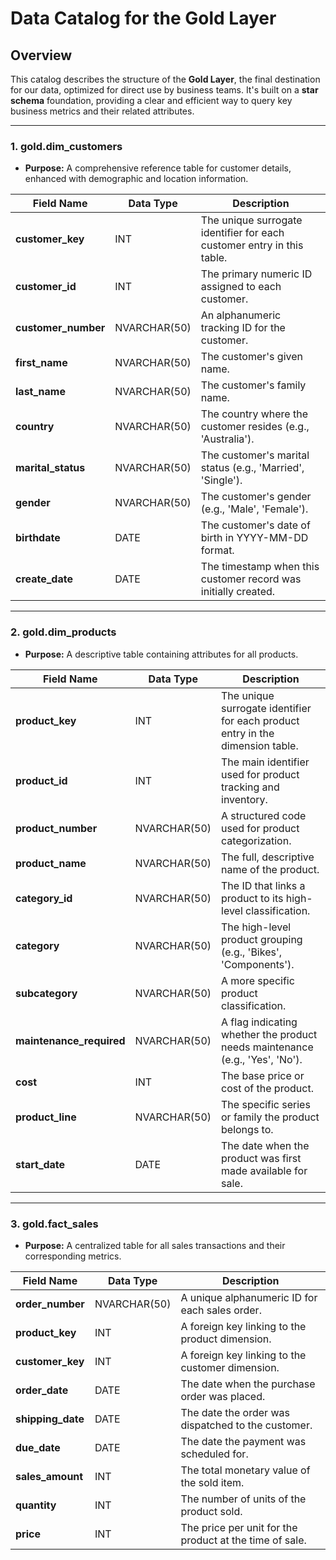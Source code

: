 # Data Catalog for the Gold Layer

## Overview
This catalog describes the structure of the **Gold Layer**, the final destination for our data, optimized for direct use by business teams. It's built on a **star schema** foundation, providing a clear and efficient way to query key business metrics and their related attributes.

---

### 1. **gold.dim_customers**

* **Purpose:** A comprehensive reference table for customer details, enhanced with demographic and location information.

| Field Name | Data Type | Description |
|---|---|---|
| **customer_key** | INT | The unique surrogate identifier for each customer entry in this table. |
| **customer_id** | INT | The primary numeric ID assigned to each customer. |
| **customer_number** | NVARCHAR(50) | An alphanumeric tracking ID for the customer. |
| **first_name** | NVARCHAR(50) | The customer's given name. |
| **last_name** | NVARCHAR(50) | The customer's family name. |
| **country** | NVARCHAR(50) | The country where the customer resides (e.g., 'Australia'). |
| **marital_status** | NVARCHAR(50) | The customer's marital status (e.g., 'Married', 'Single'). |
| **gender** | NVARCHAR(50) | The customer's gender (e.g., 'Male', 'Female'). |
| **birthdate** | DATE | The customer's date of birth in YYYY-MM-DD format. |
| **create_date** | DATE | The timestamp when this customer record was initially created. |

---

### 2. **gold.dim_products**

* **Purpose:** A descriptive table containing attributes for all products.

| Field Name | Data Type | Description |
|---|---|---|
| **product_key** | INT | The unique surrogate identifier for each product entry in the dimension table. |
| **product_id** | INT | The main identifier used for product tracking and inventory. |
| **product_number** | NVARCHAR(50) | A structured code used for product categorization. |
| **product_name** | NVARCHAR(50) | The full, descriptive name of the product. |
| **category_id** | NVARCHAR(50) | The ID that links a product to its high-level classification. |
| **category** | NVARCHAR(50) | The high-level product grouping (e.g., 'Bikes', 'Components'). |
| **subcategory** | NVARCHAR(50) | A more specific product classification. |
| **maintenance_required** | NVARCHAR(50) | A flag indicating whether the product needs maintenance (e.g., 'Yes', 'No'). |
| **cost** | INT | The base price or cost of the product. |
| **product_line** | NVARCHAR(50) | The specific series or family the product belongs to. |
| **start_date** | DATE | The date when the product was first made available for sale. |

---

### 3. **gold.fact_sales**

* **Purpose:** A centralized table for all sales transactions and their corresponding metrics.

| Field Name | Data Type | Description |
|---|---|---|
| **order_number** | NVARCHAR(50) | A unique alphanumeric ID for each sales order. |
| **product_key** | INT | A foreign key linking to the product dimension. |
| **customer_key** | INT | A foreign key linking to the customer dimension. |
| **order_date** | DATE | The date when the purchase order was placed. |
| **shipping_date** | DATE | The date the order was dispatched to the customer. |
| **due_date** | DATE | The date the payment was scheduled for. |
| **sales_amount** | INT | The total monetary value of the sold item. |
| **quantity** | INT | The number of units of the product sold. |
| **price** | INT | The price per unit for the product at the time of sale. |
